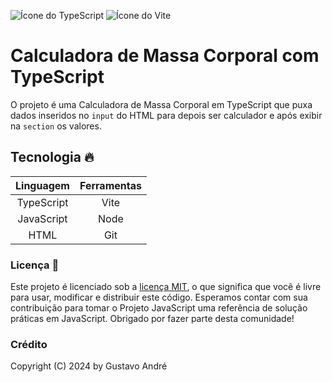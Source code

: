 ![Ícone do TypeScript](https://img.icons8.com/?size=100&id=uJM6fQYqDaZK&format=png&color=000000)
![Ícone do Vite](https://img.icons8.com/?size=100&id=dJjTWMogzFzg&format=png&color=000000)

# Calculadora de Massa Corporal com TypeScript 
O projeto é uma Calculadora de Massa Corporal em TypeScript que puxa dados inseridos no `input` do HTML para depois ser calculador e após exibir na `section` os valores.

## Tecnologia 🔥
Linguagem | Ferramentas
:---: | :---:
TypeScript | Vite
JavaScript | Node
HTML | Git

### Licença 📁
 Este projeto é licenciado sob a [licença MIT](LICENSE), o que significa que você é livre para usar, modificar e distribuir este código.
 Esperamos contar com sua contribuição para tomar o Projeto JavaScript uma referência de solução práticas em JavaScript. Obrigado por fazer parte desta comunidade!

### Crédito
Copyright (C) 2024 by Gustavo André